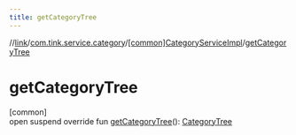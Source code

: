 ```yaml
---
title: getCategoryTree
---
```

//[link](../../../index.html)/[com.tink.service.category](../index.html)/[[common]CategoryServiceImpl](index.html)/[getCategoryTree](get-category-tree.html)



# getCategoryTree



[common]\
open suspend override fun [getCategoryTree](get-category-tree.html)(): [CategoryTree](../../com.tink.model.category/[common]-category-tree/index.html)




